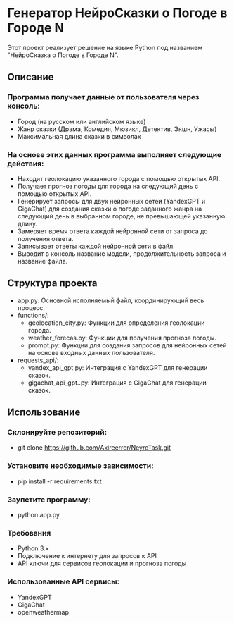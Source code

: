 # Генератор НейроСказки о Погоде в Городе N

Этот проект реализует решение на языке Python под названием "НейроСказка о Погоде в Городе N".

## Описание

### Программа получает данные от пользователя через консоль:

- Город (на русском или английском языке)
- Жанр сказки (Драма, Комедия, Мюзикл, Детектив, Экшн, Ужасы)
- Максимальная длина сказки в символах

### На основе этих данных программа выполняет следующие действия:

- Находит геолокацию указанного города с помощью открытых API.
- Получает прогноз погоды для города на следующий день с помощью открытых API.
- Генерирует запросы для двух нейронных сетей (YandexGPT и GigaChat) для создания сказки о погоде заданного жанра на следующий день в выбранном городе, не превышающей указанную длину.
- Замеряет время ответа каждой нейронной сети от запроса до получения ответа.
- Записывает ответы каждой нейронной сети в файл.
- Выводит в консоль название модели, продолжительность запроса и название файла.

## Структура проекта

- app.py: Основной исполняемый файл, координирующий весь процесс.
- functions/:
  - geolocation_city.py: Функции для определения геолокации города.
  - weather_forecas.py: Функции для получения прогноза погоды.
  - prompt.py: Функции для создания запросов для нейронных сетей на основе входных данных пользователя.
- requests_api/:
  - yandex_api_gpt.py: Интеграция с YandexGPT для генерации сказок. 
  - gigachat_api_gpt..py: Интеграция с GigaChat для генерации сказок.

## Использование

### Склонируйте репозиторий:

- git clone https://github.com/Axireerrer/NeyroTask.git

### Установите необходимые зависимости:

- pip install -r requirements.txt

### Заупстите программу:

- python app.py

### Требования

- Python 3.x
- Подключение к интернету для запросов к API
- API ключи для сервисов геолокации и прогноза погоды

### Использованные API сервисы:
- YandexGPT 
- GigaChat 
- openweathermap
